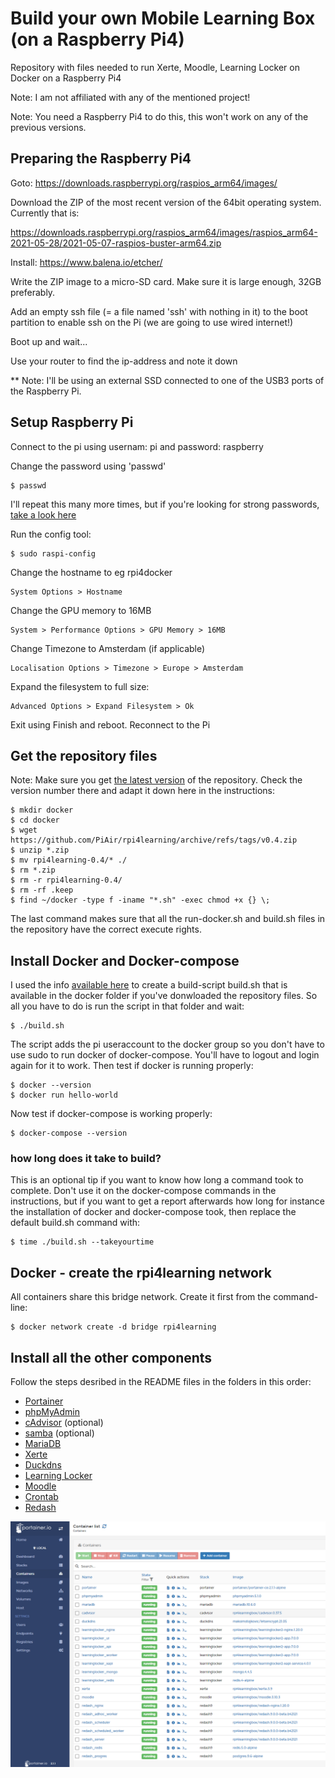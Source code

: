 # Build your own Mobile Learning Box (on a Raspberry Pi4)
Repository with files needed to run Xerte, Moodle, Learning Locker on Docker on a Raspberry Pi4

Note: I am not affiliated with any of the mentioned project!

Note: You need a Raspberry Pi4 to do this, this won't work on any of the previous versions.

## Preparing the Raspberry Pi4
Goto: https://downloads.raspberrypi.org/raspios_arm64/images/

Download the ZIP of the most recent version of the 64bit operating system. Currently that is:

https://downloads.raspberrypi.org/raspios_arm64/images/raspios_arm64-2021-05-28/2021-05-07-raspios-buster-arm64.zip

Install: https://www.balena.io/etcher/

Write the ZIP image to a micro-SD card. Make sure it is large enough, 32GB preferably.

Add an empty ssh file (= a file named 'ssh' with nothing in it) to the boot partition to enable ssh on the Pi (we are going to use wired internet!)

Boot up and wait...

Use your router to find the ip-address and note it down

** Note: I'll be using an external SSD connected to one of the USB3 ports of the Raspberry Pi. 

## Setup Raspberry Pi

Connect to the pi using usernam: pi and password: raspberry

Change the password using 'passwd'
```
$ passwd
```
I'll repeat this many more times, but if you're looking for strong passwords, [take a look here](https://passwordsgenerator.net/)

Run the config tool:
```
$ sudo raspi-config
```

Change the hostname to eg rpi4docker
```
System Options > Hostname
```
Change the GPU memory to 16MB	
```
System > Performance Options > GPU Memory > 16MB
```
Change Timezone to Amsterdam (if applicable)
```
Localisation Options > Timezone > Europe > Amsterdam
```
Expand the filesystem to full size:
```
Advanced Options > Expand Filesystem > Ok
```
Exit using Finish and reboot. Reconnect to the Pi

## Get the repository files
Note: Make sure you get [the latest version](https://github.com/PiAir/rpi4learning/releases) of the repository. Check the version number there and adapt it down here in the instructions:
```
$ mkdir docker
$ cd docker
$ wget https://github.com/PiAir/rpi4learning/archive/refs/tags/v0.4.zip
$ unzip *.zip
$ mv rpi4learning-0.4/* ./
$ rm *.zip
$ rm -r rpi4learning-0.4/
$ rm -rf .keep
$ find ~/docker -type f -iname "*.sh" -exec chmod +x {} \;
```
The last command makes sure that all the run-docker.sh and build.sh files in the repository have the correct execute rights.


## Install Docker and Docker-compose

I used the info [available here](https://devdojo.com/bobbyiliev/how-to-install-docker-and-docker-compose-on-raspberry-pi) to create a build-script build.sh that is available in the docker folder if you've donwloaded the repository files. So all you have to do is run the script in that folder and wait:

```
$ ./build.sh
```
The script adds the pi useraccount to the docker group so you don't have to use sudo to run docker of docker-compose.
You'll have to logout and login again for it to work.
Then test if docker is running properly:
```
$ docker --version
$ docker run hello-world
```
Now test if docker-compose is working properly:
```
$ docker-compose --version
```
### how long does it take to build?
This is an optional tip if you want to know how long a command took to complete. Don't use it on the docker-compose commands in the instructions, but if you want to get a report afterwards how long for instance the installation of docker and docker-compose took, then replace the default build.sh command with:
```
$ time ./build.sh --takeyourtime
```

## Docker - create the rpi4learning network
All containers share this bridge network. Create it first from the command-line:
```
$ docker network create -d bridge rpi4learning
```
## Install all the other components
Follow the steps desribed in the README files in the folders in this order:

- [Portainer](portainer/README.md)
- [phpMyAdmin](phpmyadmin/README.md)
- [cAdvisor](cadvisor/README.md) (optional)
- [samba](samba/README.md) (optional)
- [MariaDB](mariadb/README.md)
- [Xerte](xerte/README.md)
- [Duckdns](duckdns/README.md)
- [Learning Locker](learninglocker/README.md)
- [Moodle](moodle/README.md)
- [Crontab](crontab/README.md)
- [Redash](redash10/README.md)


![The final result in Portainer](https://raw.githubusercontent.com/PiAir/rpi4learning/main/resources/images/Containerlist_Rpi4.png)
